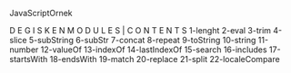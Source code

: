 J a v a S c r i p t O r n e k  

D E G I S K E N M O D U L E S | C O N T E N T S
      1-lenght
      2-eval
      3-trim
      4-slice
      5-subString
      6-subStr
      7-concat
      8-repeat
      9-toString
      10-string
      11-number
      12-valueOf
      13-indexOf
      14-lastIndexOf
      15-search
      16-includes
      17-startsWith
      18-endsWith
      19-match
      20-replace
      21-split
      22-localeCompare
 
